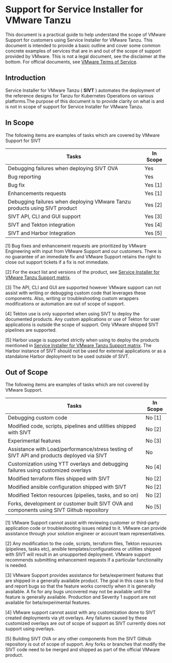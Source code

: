 # Support for Service Installer for VMware Tanzu

This document is a practical guide to help understand the scope of VMware Support for customers using Service Installer for VMware Tanzu. This document is intended to provide a basic outline and cover some common concrete examples of services that are in and out of the scope of support provided by VMware. This is not a legal document, see the disclaimer at the bottom. For official documents, see [VMware Terms of Service](https://www.vmware.com/download/eula.html).

## Introduction

Service Installer for VMware Tanzu ( **SIVT** ) automates the deployment of the reference designs for Tanzu for Kubernetes Operations on various platforms.The purpose of this document is to provide clarity on what is and is not in scope of support for Service Installer for VMware Tanzu.

## In Scope

The following items are examples of tasks which are covered by VMware Support for SIVT

| **Tasks** | **In Scope** |
| --- | --- |
| Debugging failures when deploying SIVT OVA | Yes |
| Bug reporting | Yes |
| Bug fix | Yes [1] |
| Enhancements requests | Yes [1] |
| Debugging failures when deploying VMware Tanzu products using SIVT product | Yes [2] |
| SIVT API, CLI and GUI support | Yes [3] |
| SIVT and Tekton integration | Yes [4] |
| SIVT and Harbor Integration | Yes [5] |

[1]  Bug fixes and enhancement requests are prioritized by VMware Engineering with input from VMware Support and our customers. There is no guarantee of an immediate fix and VMware Support retains the right to close out support tickets if a fix is not immediate.

[2]  For the exact list and versions of the product, see [Service Installer for VMware Tanzu Support matrix](https://docs.vmware.com/en/Service-Installer-for-VMware-Tanzu/2.1.1/service-installer/GUID-index.html#support-matrix).

[3] The API, CLI and GUI are supported however VMware support can not assist with writing or debugging custom code that leverages these components. Also, writing or troubleshooting custom wrappers modifications or automation are out of scope of support.

[4] Tekton use is only supported when using SIVT to deploy the documented products. Any custom applications or use of Tekton for user applications is outside the scope of support. Only VMware shipped SIVT pipelines are supported.

[5] Harbor usage is supported strictly when using to deploy the products mentioned in [Service Installer for VMware Tanzu Support matrix](https://docs.vmware.com/en/Service-Installer-for-VMware-Tanzu/2.1.1/service-installer/GUID-index.html#support-matrix). The Harbor instance of SIVT should not be used for external applications or as a standalone Harbor deployment to be used outside of SIVT.

## Out of Scope

The following items are examples of tasks which are not covered by VMware Support.

| **Tasks** | **In Scope** |
| --- | --- |
| Debugging custom code | No [1] |
| Modified code, scripts, pipelines and utilities shipped with SIVT | No [2] |
| Experimental features | No [3] |
| Assistance with Load/performance/stress testing of SIVT API and products deployed via SIVT | No |
| Customization using YTT overlays and debugging failures using customized overlays | No [4] |
| Modified terraform files shipped with SIVT | No [2] |
| Modified ansible configuration shipped with SIVT | No [2] |
| Modified Tekton resources (pipelies, tasks, and so on) | No [2] |
| Forks, development or customer built SIVT OVA and components using SIVT Github repository | No [5] |

[1] VMware Support cannot assist with reviewing customer or third-party application code or troubleshooting issues related to it. VMware can provide assistance through your solution engineer or account team representatives.

[2] Any modification to the code, scripts, terraform files, Tekton resources (pipelines, tasks etc), ansible templates/configurations or utilities shipped with SIVT will result in an unsupported deployment. VMware support recommends submitting enhancement requests if a particular functionality is needed.

[3] VMware Support provides assistance for beta/experiment features that are shipped in a generally available product. The goal in this case is to find and report bugs so that the feature works correctly when it is generally available. A fix for any bugs uncovered may not be available until the feature is generally available. Production and Severity 1 support are not available for beta/experimental features.

[4] VMware support cannot assist with any customization done to SIVT created deployments via ytt overlays. Any failures caused by these customized overlays are out of scope of support as SIVT currently does not support using overlays.

[5] Building SIVT OVA or any other components from the SIVT Github repository is out of scope of support. Any forks or branches that modify the SIVT code need to be merged and shipped as part of the official VMware product.